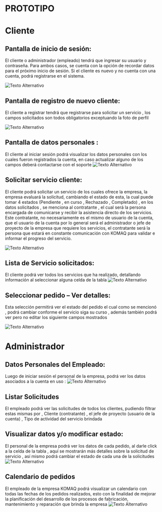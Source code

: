 # PROTOTIPO
# Cliente
## Pantalla de inicio de sesión:

El cliente o administrador (empleado) tendrá que ingresar su usuario y contraseña. Para ambos casos, se cuenta con la opción de recordar datos para el próximo inicio de sesión. Si el cliente es nuevo y no cuenta con una cuenta, podrá registrarse en el sistema.

![Texto Alternativo](/Documentacion%20de%20Soporte/inicio.png)


## Pantalla de registro de nuevo cliente:
El cliente a registrar tendrá que registrarse para solicitar un servicio , los campos solicitados son todos obligatorios exceptuando la foto de perfil

![Texto Alternativo](/Documentacion%20de%20Soporte/crear%20usuario%20cliente.png)
## Pantalla de datos personales :

El cliente al iniciar sesión podrá visualizar los datos personales con los cuales fueron registrados la cuenta, en caso actualizar alguno de los campos deberá contactarse con el soporte
![Texto Alternativo](/Documentacion%20de%20Soporte/Datos%20personales%20-%20Cliente.png)

## Solicitar servicio cliente:
El cliente podrá solicitar un servicio de los cuales ofrece la empresa, la empresa evaluará la solicitud, cambiando el estado de esta, la cual puede tomar 4 estados (Pendiente , en curso , Rechazado , Completado) , en los datos solicitados , se menciona al contratante , el cual será la persona encargada de comunicarse y recibir la asistencia directo de los servicios. 
Este contratante, no necesariamente es el mismo de usuario de la cuenta, que el usuario de la cuenta por lo general será el administrador o jefe de proyecto de la empresa que requiere los servicios, el contratante será la persona que estará en constante comunicación con KOMAQ para validar e informar el progreso del servicio.

![Texto Alternativo](/Documentacion%20de%20Soporte/SolicitarServicio%20-%20Cliente.png)


## Lista de Servicio solicitados:
El cliente podrá ver todos los servicios que ha realizado, detallando información al seleccionar alguna celda de la tabla 
![Texto Alternativo](/Documentacion%20de%20Soporte/ListaPedidos%20-%20Cliente.png)

## Seleccionar pedido – Ver detalles:

Esta selección permitirá ver el estado del pedido el cual como se mencionó , podrá cambiar conforme el servicio siga su curso , además también podrá ver pero no editar los siguiente campos mostrados 

![Texto Alternativo](/Documentacion%20de%20Soporte/Detalles%20pedido%20-%20Cliente.png)


# Administrador

## Datos Personales del Empleado:
Luego de iniciar sesión el personal de la empresa, podrá ver los datos asociados a la cuenta en uso :
![Texto Alternativo](/Documentacion%20de%20Soporte/Datos%20personales%20Administrador.png)


## Listar Solicitudes 
El empleado podrá ver las solicitudes de todos los clientes, pudiendo filtrar estas mismas por , Cliente (contratante) , el jefe de proyecto (usuario de la cuenta) ,  Tipo de actividad del servicio brindada



## Visualizar datos y/o modificar estado:
El personal de la empresa podrá ver los datos de cada pedido, al darle click a la celda de la tabla , aquí se mostrarán más detalles sobre la solicitud de servicio , así mismo podrá cambiar el estado de cada una de la solicitudes 
![Texto Alternativo](/Documentacion%20de%20Soporte/detalles%20pedido%20-%20Admin.png)


## Calendario de pedidos 
El empleado de la empresa KOMAQ podrá visualizar un calendario con todas las fechas de los pedidos realizados, esto con la finalidad de mejorar la planificación del desarrollo de los procesos de fabricación, mantenimiento y reparación que brinda la empresa
![Texto Alternativo](/Documentacion%20de%20Soporte/PedidosCalendar%20-%20Administrador.png)

